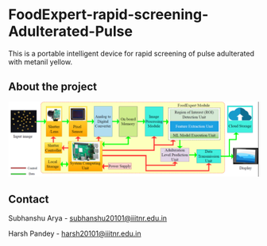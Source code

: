 # FoodExpert-rapid-screening-Adulterated-Pulse
This is a portable intelligent device for rapid screening of pulse adulterated with metanil yellow.
## About the project

![alt text](https://github.com/Subhanshu20101/FoodExpert-rapid-screening-Adulterated-Pulse/blob/main/images/arch.png)

## Contact

Subhanshu Arya - subhanshu20101@iiitnr.edu.in

Harsh Pandey - harsh20101@iiitnr.edu.in
